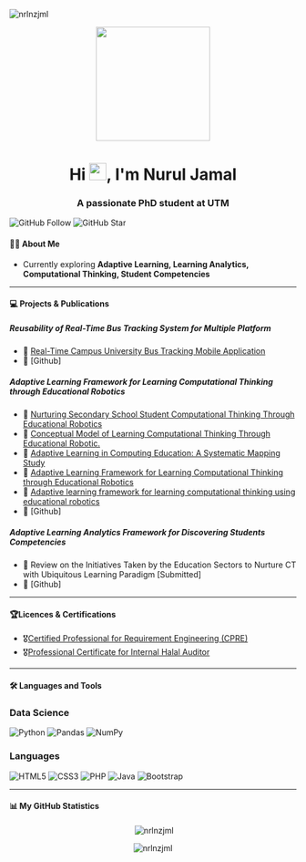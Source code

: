 
<p align="left"> <img src="https://komarev.com/ghpvc/?username=nrlnzjml&label=Profile%20views&color=0e75b6&style=flat" alt="nrlnzjml" /> </p>


<div id="header" align="center">
  <img src="https://media.giphy.com/media/v1.Y2lkPTc5MGI3NjExYXVseTNuZTdnenZnb3BsdnlwZ2Z2Zmh2bm9weGg1czkxeXhxY3VpaCZlcD12MV9pbnRlcm5hbF9naWZfYnlfaWQmY3Q9Zw/dNgK7Ws7y176U/giphy.gif" width="200"/>
</div>
<div id="profileView" align="center">
<h1 align="center">Hi <img src="https://media.giphy.com/media/hvRJCLFzcasrR4ia7z/giphy.gif" width="30px"/>, I'm Nurul Jamal</h1>
<h3 align="center">A passionate PhD student at UTM</h3>
</div>

![GitHub Follow](https://img.shields.io/github/followers/nrlnzjml.svg?style=social&label=Follow)
![GitHub Star](https://img.shields.io/github/stars/nrlnzjml?affiliations=OWNER%2CCOLLABORATOR&style=social&label=Star)

#### :woman_technologist: About Me
- Currently exploring **Adaptive Learning, Learning Analytics, Computational Thinking, Student Competencies**
  
---

#### :computer: Projects & Publications

##### Reusability of Real-Time Bus Tracking System for Multiple Platform
- 📜 [Real-Time Campus University Bus Tracking Mobile Application](https://ieeexplore.ieee.org/document/8523915)
- 💾 [Github]

##### Adaptive Learning Framework for Learning Computational Thinking through Educational Robotics
- 📜 [Nurturing Secondary School Student Computational Thinking Through Educational Robotics](https://www.learntechlib.org/p/220514/)
- 📜 [Conceptual Model of Learning Computational Thinking Through Educational Robotic.](https://scholar.google.com.my/scholar?oi=bibs&cluster=4558698831558779499&btnI=1&hl=en)
- 📜 [Adaptive Learning in Computing Education: A Systematic Mapping Study](https://iopscience.iop.org/article/10.1088/1757-899X/864/1/012069)
- 📘 [Adaptive Learning Framework for Learning Computational Thinking through Educational Robotics](http://eprints.utm.my/102856/1/NurulNazihahJamalMSC2021.pdf.pdf)
- 📜 [Adaptive learning framework for learning computational thinking using educational robotics](https://doi.org/10.1002/cae.22732)
-  💾 [Github]

##### Adaptive Learning Analytics Framework for Discovering Students Competencies
- 📜 Review on the Initiatives Taken by the Education Sectors to Nurture CT with Ubiquitous Learning Paradigm [Submitted]
- 💾 [Github]
  
---

#### 🏆Licences & Certifications
- 🎖️[Certified Professional for Requirement Engineering (CPRE)](https://www.mstb.org/IREB.php)
- 🎖️[Professional Certificate for Internal Halal Auditor](https://www.linkedin.com/in/nurul-nazihah-jamal-5bb41a14b/)

---

#### 🛠️ Languages and Tools

### Data Science
![Python](https://img.shields.io/badge/python-3670A0?style=for-the-badge&logo=python&logoColor=ffdd54)
![Pandas](https://img.shields.io/badge/pandas-%23150458.svg?style=for-the-badge&logo=pandas&logoColor=white)
![NumPy](https://img.shields.io/badge/numpy-%23013243.svg?style=for-the-badge&logo=numpy&logoColor=white)

### Languages
![HTML5](https://img.shields.io/badge/html5-%23E34F26.svg?style=for-the-badge&logo=html5&logoColor=white)
![CSS3](https://img.shields.io/badge/css3-%231572B6.svg?style=for-the-badge&logo=css3&logoColor=white)
![PHP](https://img.shields.io/badge/php-%23777BB4.svg?style=for-the-badge&logo=php&logoColor=white)
![Java](https://img.shields.io/badge/java-%23ED8B00.svg?style=for-the-badge&logo=java&logoColor=white)
![Bootstrap](https://img.shields.io/badge/bootstrap-%23563D7C.svg?style=for-the-badge&logo=bootstrap&logoColor=white)

---

#### 📊 My GitHub Statistics


<p align='center'>&nbsp;<img align="center" src="https://github-readme-stats.vercel.app/api?username=nrlnzjml&show_icons=true&locale=en" alt="nrlnzjml" /></p>

<p align='center'><img align="center" src="https://github-readme-streak-stats.herokuapp.com/?user=nrlnzjml&" alt="nrlnzjml" /></p>



